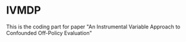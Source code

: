 # IVMDP

This is the coding part for paper "An Instrumental Variable Approach to Confounded Off-Policy Evaluation"
